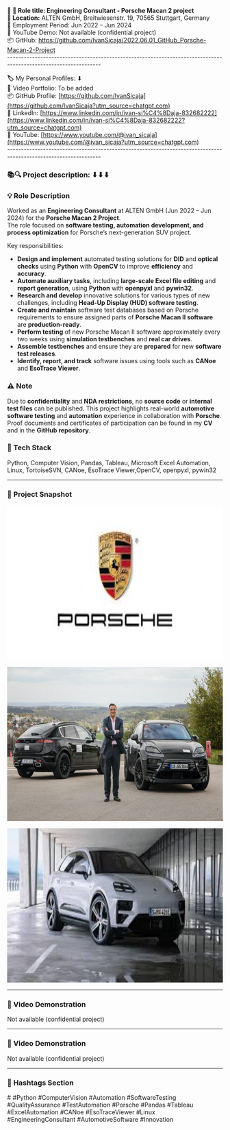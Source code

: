 **🧾 🎯 Role title: Engineering Consultant - Porsche Macan 2 project  
📍 Location:** ALTEN GmbH, Breitwiesenstr. 19, 70565 Stuttgart, Germany  
📅 Employment Period: Jun 2022 – Jun 2024  
🎥 YouTube Demo: Not available (confidential project)  
📦 GitHub: <https://github.com/IvanSicaja/2022.06.01_GitHub_Porsche-Macan-2-Project>  
\----------------------------------------------------------------------------------------------------------------

**🏷️** My Personal Profiles: ⬇︎  
🎥 Video Portfolio: To be added  
📦 GitHub Profile: [https://github.com/IvanSicaja](https://github.com/IvanSicaja?utm_source=chatgpt.com)  
🔗 LinkedIn: [https://www.linkedin.com/in/ivan-si%C4%8Daja-832682222](https://www.linkedin.com/in/ivan-si%C4%8Daja-832682222?utm_source=chatgpt.com)  
🎥 YouTube: [https://www.youtube.com/@ivan_sicaja](https://www.youtube.com/@ivan_sicaja?utm_source=chatgpt.com)  
\----------------------------------------------------------------------------------------------------------------

### **📚🔍 Project description:** ⬇︎⬇︎⬇︎

### 💡 **Role Description**

Worked as an **Engineering Consultant** at ALTEN GmbH (Jun 2022 – Jun 2024) for the **Porsche Macan 2 Project**.  
The role focused on **software testing, automation development, and process optimization** for Porsche’s next-generation SUV project.

Key responsibilities:

- **Design and implement** automated testing solutions for **DID** and **optical checks** using **Python** with **OpenCV** to improve **efficiency** and **accuracy**.
- **Automate auxiliary tasks**, including **large-scale Excel file editing** and **report generation**, using **Python** with **openpyxl** and **pywin32**.
- **Research and develop** innovative solutions for various types of new challenges, including **Head-Up Display (HUD) software testing**.
- **Create and maintain** software test databases based on Porsche requirements to ensure assigned parts of **Porsche Macan II software** are **production-ready**.
- **Perform testing** of new Porsche Macan II software approximately every two weeks using **simulation testbenches** and **real car drives**.
- **Assemble testbenches** and ensure they are **prepared** for new **software test releases**.
- **Identify, report, and track** software issues using tools such as **CANoe** and **EsoTrace Viewer**.

### ⚠️ **Note**

Due to **confidentiality** and **NDA restrictions**, no **source code** or **internal test files** can be published. This project highlights real-world **automotive software testing** and **automation** experience in collaboration with **Porsche**. Proof documents and certificates of participation can be found in my **CV** and in the **GitHub repository**.

### **🔧 Tech Stack**

Python, Computer Vision, Pandas, Tableau, Microsoft Excel Automation, Linux, TortoiseSVN, CANoe, EsoTrace Viewer,OpenCV, openpyxl, pywin32

---

### 📸 Project Snapshot

<p align="center">
  <img src="https://github.com/IvanSicaja/2022.06.01_GitHub_Porsche-Macan-2-Project/blob/main/publish/2.0_Thumbnail_1.png?raw=true" 
       alt="Porsche Macan Project Preview 1" 
       width="640" 
       height="360">
</p>

<p align="center">
  <img src="https://github.com/IvanSicaja/2022.06.01_GitHub_Porsche-Macan-2-Project/blob/main/publish/2.0_Thumbnail_2.png?raw=true" 
       alt="Porsche Macan Project Preview 2" 
       width="640" 
       height="360">
</p>

<p align="center">
  <img src="https://github.com/IvanSicaja/2022.06.01_GitHub_Porsche-Macan-2-Project/blob/main/publish/2.0_Thumbnail_3.png?raw=true" 
       alt="Porsche Macan Project Preview 3" 
       width="640" 
       height="360">
</p>

---


### 🎥 Video Demonstration

Not available (confidential project)

---



### 🎥 Video Demonstration

Not available (confidential project)

---


### **📣 Hashtags Section**

\# #Python #ComputerVision #Automation #SoftwareTesting #QualityAssurance #TestAutomation #Porsche #Pandas #Tableau #ExcelAutomation #CANoe #EsoTraceViewer #Linux #EngineeringConsultant #AutomotiveSoftware #Innovation
